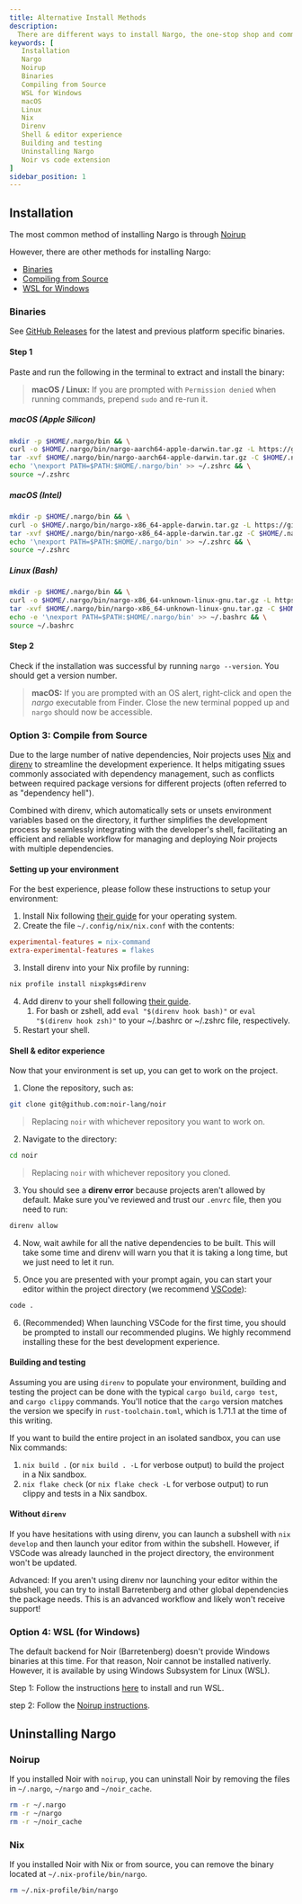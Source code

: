 ```yaml
---
title: Alternative Install Methods
description:
  There are different ways to install Nargo, the one-stop shop and command-line tool for developing Noir programs. This guide explains other methods that don't rely on noirup, such as compiling from source, installing from binaries, and using WSL for windows
keywords: [
   Installation
   Nargo
   Noirup
   Binaries
   Compiling from Source
   WSL for Windows
   macOS
   Linux
   Nix
   Direnv
   Shell & editor experience
   Building and testing
   Uninstalling Nargo
   Noir vs code extension
]
sidebar_position: 1
---
```



## Installation

The most common method of installing Nargo is through [Noirup](./index.md)

However, there are other methods for installing Nargo:

- [Binaries](#binaries)
- [Compiling from Source](#compile-from-source)
- [WSL for Windows](#wsl-for-windows)

### Binaries

See [GitHub Releases](https://github.com/noir-lang/noir/releases) for the latest and previous
platform specific binaries.

#### Step 1

Paste and run the following in the terminal to extract and install the binary:

> **macOS / Linux:** If you are prompted with `Permission denied` when running commands, prepend
> `sudo` and re-run it.

##### macOS (Apple Silicon)

```bash
mkdir -p $HOME/.nargo/bin && \
curl -o $HOME/.nargo/bin/nargo-aarch64-apple-darwin.tar.gz -L https://github.com/noir-lang/noir/releases/download/v0.6.0/nargo-aarch64-apple-darwin.tar.gz && \
tar -xvf $HOME/.nargo/bin/nargo-aarch64-apple-darwin.tar.gz -C $HOME/.nargo/bin/ && \
echo '\nexport PATH=$PATH:$HOME/.nargo/bin' >> ~/.zshrc && \
source ~/.zshrc
```

##### macOS (Intel)

```bash
mkdir -p $HOME/.nargo/bin && \
curl -o $HOME/.nargo/bin/nargo-x86_64-apple-darwin.tar.gz -L https://github.com/noir-lang/noir/releases/download/v0.6.0/nargo-x86_64-apple-darwin.tar.gz && \
tar -xvf $HOME/.nargo/bin/nargo-x86_64-apple-darwin.tar.gz -C $HOME/.nargo/bin/ && \
echo '\nexport PATH=$PATH:$HOME/.nargo/bin' >> ~/.zshrc && \
source ~/.zshrc
```

##### Linux (Bash)

```bash
mkdir -p $HOME/.nargo/bin && \
curl -o $HOME/.nargo/bin/nargo-x86_64-unknown-linux-gnu.tar.gz -L https://github.com/noir-lang/noir/releases/download/v0.6.0/nargo-x86_64-unknown-linux-gnu.tar.gz && \
tar -xvf $HOME/.nargo/bin/nargo-x86_64-unknown-linux-gnu.tar.gz -C $HOME/.nargo/bin/ && \
echo -e '\nexport PATH=$PATH:$HOME/.nargo/bin' >> ~/.bashrc && \
source ~/.bashrc
```

#### Step 2

Check if the installation was successful by running `nargo --version`. You should get a version number.

> **macOS:** If you are prompted with an OS alert, right-click and open the _nargo_ executable from
> Finder. Close the new terminal popped up and `nargo` should now be accessible.

### Option 3: Compile from Source

Due to the large number of native dependencies, Noir projects uses [Nix](https://nixos.org/) and [direnv](https://direnv.net/) to streamline the development experience. It helps mitigating ssues commonly associated with dependency management, such as conflicts between required package versions for different projects (often referred to as "dependency hell").

Combined with direnv, which automatically sets or unsets environment variables based on the directory, it further simplifies the development process by seamlessly integrating with the developer's shell, facilitating an efficient and reliable workflow for managing and deploying Noir projects with multiple dependencies.

#### Setting up your environment

For the best experience, please follow these instructions to setup your environment:

1. Install Nix following [their guide](https://nixos.org/download.html) for your operating system.
2. Create the file `~/.config/nix/nix.conf` with the contents:

```ini
experimental-features = nix-command
extra-experimental-features = flakes
```

3. Install direnv into your Nix profile by running:

```sh
nix profile install nixpkgs#direnv
```

4. Add direnv to your shell following [their guide](https://direnv.net/docs/hook.html).
   1. For bash or zshell, add `eval "$(direnv hook bash)"` or `eval "$(direnv hook zsh)"` to your ~/.bashrc or ~/.zshrc file, respectively.
5. Restart your shell.

#### Shell & editor experience

Now that your environment is set up, you can get to work on the project.

1. Clone the repository, such as:

```sh
git clone git@github.com:noir-lang/noir
```

> Replacing `noir` with whichever repository you want to work on.

2. Navigate to the directory:

```sh
cd noir
```

> Replacing `noir` with whichever repository you cloned.

3. You should see a **direnv error** because projects aren't allowed by default. Make sure you've reviewed and trust our `.envrc` file, then you need to run:

```sh
direnv allow
```

4. Now, wait awhile for all the native dependencies to be built. This will take some time and direnv will warn you that it is taking a long time, but we just need to let it run.

5. Once you are presented with your prompt again, you can start your editor within the project directory (we recommend [VSCode](https://code.visualstudio.com/)):

```sh
code .
```

6. (Recommended) When launching VSCode for the first time, you should be prompted to install our recommended plugins. We highly recommend installing these for the best development experience.

#### Building and testing

Assuming you are using `direnv` to populate your environment, building and testing the project can be done
with the typical `cargo build`, `cargo test`, and `cargo clippy` commands. You'll notice that the `cargo` version matches the version we specify in `rust-toolchain.toml`, which is 1.71.1 at the time of this writing.

If you want to build the entire project in an isolated sandbox, you can use Nix commands:

1. `nix build .` (or `nix build . -L` for verbose output) to build the project in a Nix sandbox.
2. `nix flake check` (or `nix flake check -L` for verbose output) to run clippy and tests in a Nix sandbox.

#### Without `direnv`

If you have hesitations with using direnv, you can launch a subshell with `nix develop` and then launch your editor from within the subshell. However, if VSCode was already launched in the project directory, the environment won't be updated.

Advanced: If you aren't using direnv nor launching your editor within the subshell, you can try to install Barretenberg and other global dependencies the package needs. This is an advanced workflow and likely won't receive support!

### Option 4: WSL (for Windows)

The default backend for Noir (Barretenberg) doesn't provide Windows binaries at this time. For that reason, Noir cannot be installed nativerly. However, it is available by using Windows Subsystem for Linux (WSL).

Step 1: Follow the instructions [here](https://learn.microsoft.com/en-us/windows/wsl/install) to install and run WSL.

step 2: Follow the [Noirup instructions](./index.md).

## Uninstalling Nargo

### Noirup

If you installed Noir with `noirup`, you can uninstall Noir by removing the files in `~/.nargo`, `~/nargo` and `~/noir_cache`.

```bash
rm -r ~/.nargo
rm -r ~/nargo
rm -r ~/noir_cache
```

### Nix

If you installed Noir with Nix or from source, you can remove the binary located at `~/.nix-profile/bin/nargo`.

```bash
rm ~/.nix-profile/bin/nargo
```
